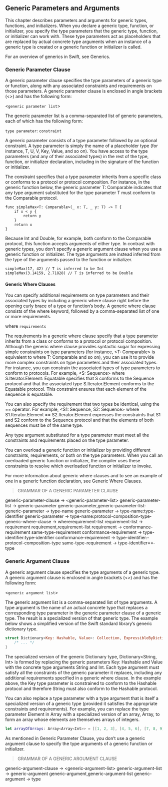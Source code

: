 ## Generic Parameters and Arguments

This chapter describes parameters and arguments for generic types, functions, and initializers. When you declare a generic type, function, or initializer, you specify the type parameters that the generic type, function, or initializer can work with. These type parameters act as placeholders that are replaced by actual concrete type arguments when an instance of a generic type is created or a generic function or initializer is called.

For an overview of generics in Swift, see Generics.

### Generic Parameter Clause

A generic parameter clause specifies the type parameters of a generic type or function, along with any associated constraints and requirements on those parameters. A generic parameter clause is enclosed in angle brackets (<>) and has the following form:

<`generic parameter list`>

The generic parameter list is a comma-separated list of generic parameters, each of which has the following form:

`type parameter`: `constraint`

A generic parameter consists of a type parameter followed by an optional constraint. A type parameter is simply the name of a placeholder type (for instance, T, U, V, Key, Value, and so on). You have access to the type parameters (and any of their associated types) in the rest of the type, function, or initializer declaration, including in the signature of the function or initializer.

The constraint specifies that a type parameter inherits from a specific class or conforms to a protocol or protocol composition. For instance, in the generic function below, the generic parameter T: Comparable indicates that any type argument substituted for the type parameter T must conform to the Comparable protocol.

```
func simpleMax<T: Comparable>(_ x: T, _ y: T) -> T {
    if x < y {
        return y
    }
    return x
}
```

Because Int and Double, for example, both conform to the Comparable protocol, this function accepts arguments of either type. In contrast with generic types, you don’t specify a generic argument clause when you use a generic function or initializer. The type arguments are instead inferred from the type of the arguments passed to the function or initializer.

```
simpleMax(17, 42) // T is inferred to be Int
simpleMax(3.14159, 2.71828) // T is inferred to be Double
```

#### Generic Where Clauses

You can specify additional requirements on type parameters and their associated types by including a generic where clause right before the opening curly brace of a type or function’s body. A generic where clause consists of the where keyword, followed by a comma-separated list of one or more requirements.

where `requirements`

The requirements in a generic where clause specify that a type parameter inherits from a class or conforms to a protocol or protocol composition. Although the generic where clause provides syntactic sugar for expressing simple constraints on type parameters (for instance, <T: Comparable> is equivalent to <T> where T: Comparable and so on), you can use it to provide more complex constraints on type parameters and their associated types. For instance, you can constrain the associated types of type parameters to conform to protocols. For example, <S: Sequence> where S.Iterator.Element: Equatable specifies that S conforms to the Sequence protocol and that the associated type S.Iterator.Element conforms to the Equatable protocol. This constraint ensures that each element of the sequence is equatable.

You can also specify the requirement that two types be identical, using the == operator. For example, <S1: Sequence, S2: Sequence> where S1.Iterator.Element == S2.Iterator.Element expresses the constraints that S1 and S2 conform to the Sequence protocol and that the elements of both sequences must be of the same type.

Any type argument substituted for a type parameter must meet all the constraints and requirements placed on the type parameter.

You can overload a generic function or initializer by providing different constraints, requirements, or both on the type parameters. When you call an overloaded generic function or initializer, the compiler uses these constraints to resolve which overloaded function or initializer to invoke.

For more information about generic where clauses and to see an example of one in a generic function declaration, see Generic Where Clauses.

> GRAMMAR OF A GENERIC PARAMETER CLAUSE

generic-parameter-clause → <­generic-parameter-list­>­
generic-parameter-list → generic-parameter­  generic-parameter­,­generic-parameter-list­
generic-parameter → type-name­
generic-parameter → type-name­:­type-identifier­
generic-parameter → type-name­:­protocol-composition-type­
generic-where-clause → where­requirement-list­
requirement-list → requirement­  requirement­,­requirement-list­
requirement → conformance-requirement­  same-type-requirement­
conformance-requirement → type-identifier­:­type-identifier­
conformance-requirement → type-identifier­:­protocol-composition-type­
same-type-requirement → type-identifier­==­type­

### Generic Argument Clause

A generic argument clause specifies the type arguments of a generic type. A generic argument clause is enclosed in angle brackets (<>) and has the following form:

<`generic argument list`>

The generic argument list is a comma-separated list of type arguments. A type argument is the name of an actual concrete type that replaces a corresponding type parameter in the generic parameter clause of a generic type. The result is a specialized version of that generic type. The example below shows a simplified version of the Swift standard library’s generic dictionary type.

```swift
struct Dictionary<Key: Hashable, Value>: Collection, ExpressibleByDictionaryLiteral {
    /* ... */
}
```

The specialized version of the generic Dictionary type, Dictionary<String, Int> is formed by replacing the generic parameters Key: Hashable and Value with the concrete type arguments String and Int. Each type argument must satisfy all the constraints of the generic parameter it replaces, including any additional requirements specified in a generic where clause. In the example above, the Key type parameter is constrained to conform to the Hashable protocol and therefore String must also conform to the Hashable protocol.

You can also replace a type parameter with a type argument that is itself a specialized version of a generic type (provided it satisfies the appropriate constraints and requirements). For example, you can replace the type parameter Element in Array<Element> with a specialized version of an array, Array<Int>, to form an array whose elements are themselves arrays of integers.

```swift
let arrayOfArrays: Array<Array<Int>> = [[1, 2, 3], [4, 5, 6], [7, 8, 9]]
```

As mentioned in Generic Parameter Clause, you don’t use a generic argument clause to specify the type arguments of a generic function or initializer.

> GRAMMAR OF A GENERIC ARGUMENT CLAUSE

generic-argument-clause → <­generic-argument-list­>­
generic-argument-list → generic-argument­  generic-argument­,­generic-argument-list­
generic-argument → type­